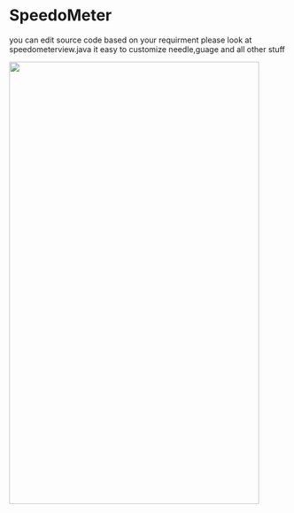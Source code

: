 # SpeedoMeter

you can edit source code based on your requirment please look at speedometerview.java it easy to customize needle,guage and all other stuff
<br />

<image src=https://user-images.githubusercontent.com/20221469/58752086-58d11800-84c6-11e9-991c-f0b2bedee899.gif
 width=451 height=800>
